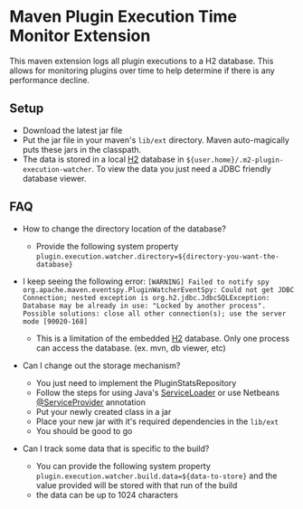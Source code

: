 # Maven Plugin Execution Time Monitor Extension

This maven extension logs all plugin executions to a H2 database. This allows for monitoring plugins over time to help determine if there is any performance decline.

## Setup
- Download the latest jar file
- Put the jar file in your maven's `lib/ext` directory. Maven auto-magically puts these jars in the classpath.
- The data is stored in a local [H2](http://www.h2database.com/html/main.html) database in `${user.home}/.m2-plugin-execution-watcher`. To view the data you just need a JDBC friendly database viewer.

## FAQ
- How to change the directory location of the database?
    - Provide the following system property `plugin.execution.watcher.directory=${directory-you-want-the-database}`

- I keep seeing the following error: `[WARNING] Failed to notify spy org.apache.maven.eventspy.PluginWatcherEventSpy: Could not get JDBC Connection; nested exception is org.h2.jdbc.JdbcSQLException: Database may be already in use: "Locked by another process". Possible solutions: close all other connection(s); use the server mode [90020-168]`
    - This is a limitation of the embedded [H2](http://www.h2database.com/html/main.html) database. Only one process can access the database. (ex. mvn, db viewer, etc)

- Can I change out the storage mechanism?
    - You just need to implement the PluginStatsRepository
    - Follow the steps for using Java's [ServiceLoader](http://docs.oracle.com/javase/6/docs/api/java/util/ServiceLoader.html) or use Netbeans [@ServiceProvider](http://bits.netbeans.org/dev/javadoc/org-openide-util-lookup/org/openide/util/lookup/ServiceProvider.html) annotation
    - Put your newly created class in a jar
    - Place your new jar with it's required dependencies in the `lib/ext`
    - You should be good to go

- Can I track some data that is specific to the build?
    - You can provide the following system property `plugin.execution.watcher.build.data=${data-to-store}` and the value provided will be stored with that run of the build
    - the data can be up to 1024 characters